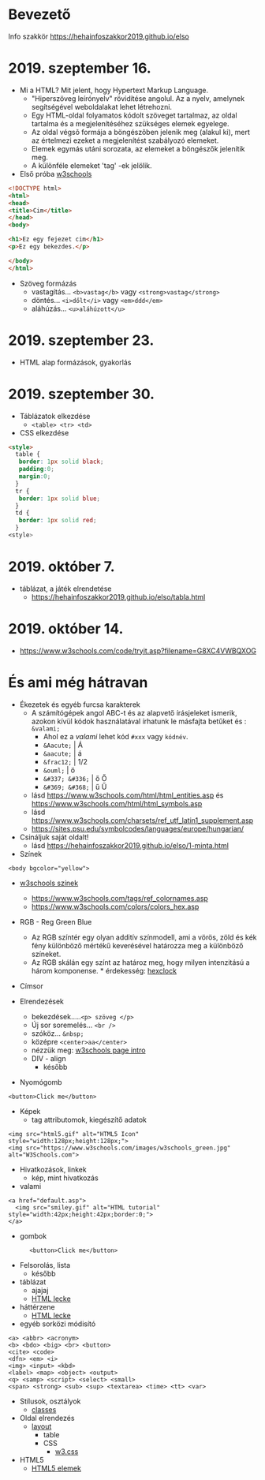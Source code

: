 # Bevezető
Info szakkör
  https://hehainfoszakkor2019.github.io/elso

# 2019. szeptember 16.
  * Mi a HTML? Mit jelent, hogy Hypertext Markup Language.
    * "Hiperszöveg leírónyelv" rövidítése angolul. Az a nyelv, amelynek segítségével weboldalakat lehet létrehozni. 
    * Egy HTML-oldal folyamatos kódolt szöveget tartalmaz, az oldal tartalma és a megjelenítéséhez szükséges elemek egyelege.
    * Az oldal végsõ formája a böngészõben jelenik meg (alakul ki), mert az értelmezi ezeket a megjelenítést szabályozó elemeket.
    * Elemek egymás utáni sorozata, az elemeket a böngészők jelenítik meg.
    * A különféle elemeket 'tag' -ek jelölik.
  * Első próba [w3schools](https://www.w3schools.com/html/tryit.asp?filename=tryhtml_default)
```html
<!DOCTYPE html>
<html>
<head>
<title>Cim</title>
</head>
<body>

<h1>Ez egy fejezet cim</h1>
<p>Ez egy bekezdes.</p>

</body>
</html>
```
  * Szöveg formázás
    * vastagítás... `<b>vastag</b>` vagy `<strong>vastag</strong>`
    * döntés... `<i>dőlt</i>` vagy `<em>ddd</em>`
    * aláhúzás... `<u>aláhúzott</u>`

# 2019. szeptember 23.
  * HTML alap formázások, gyakorlás
# 2019. szeptember 30.
  * Táblázatok elkezdése
    * `<table> <tr> <td>`
  * CSS elkezdése
```html
<style>
  table {
   border: 1px solid black;
   padding:0;
   margin:0;
  }
  tr {
   border: 1px solid blue;
  }
  td {
   border: 1px solid red;
  }
<style>
```
# 2019. október 7.
  * táblázat, a játék elrendetése
    * https://hehainfoszakkor2019.github.io/elso/tabla.html
    
# 2019. október 14.
  * https://www.w3schools.com/code/tryit.asp?filename=G8XC4VWBQXOG
# És ami még hátravan

  * Ékezetek és egyéb furcsa karakterek
    * A számítógépek angol ABC-t és az alapvető írásjeleket ismerik, azokon kívül kódok használatával írhatunk le másfajta betűket és : `&valami;`
      * Ahol ez a _valami_ lehet kód `#xxx` vagy `kódnév`.
      * `&Aacute;` | Á
      * `&aacute;` | á
      * `&frac12;` | 1/2
      * `&ouml;` | ö
      * `&#337; &#336;` | ő Ő
      * `&#369; &#368;` | ű Ű
    * lásd https://www.w3schools.com/html/html_entities.asp és  https://www.w3schools.com/html/html_symbols.asp
    * lásd https://www.w3schools.com/charsets/ref_utf_latin1_supplement.asp
    * https://sites.psu.edu/symbolcodes/languages/europe/hungarian/
  * Csináljuk saját oldalt!
    * lásd https://hehainfoszakkor2019.github.io/elso/1-minta.html
  * Színek
```
<body bgcolor="yellow">
```
   * [w3schools színek](https://www.w3schools.com/colors/default.asp)
      * https://www.w3schools.com/tags/ref_colornames.asp
      * https://www.w3schools.com/colors/colors_hex.asp
   * RGB - Reg Green Blue
      * Az RGB színtér egy olyan additív színmodell, ami a vörös, zöld és kék fény különböző mértékű keverésével határozza meg a különböző színeket.
      * Az RGB skálán egy színt az határoz meg, hogy milyen intenzitású a három komponense.
    * érdekesség: [hexclock](http://www.jacopocolo.com/hexclock/)

  * Címsor
  * Elrendezések
    * bekezdések.....`<p> szöveg </p>`
    * Új sor soremelés... `<br />`
    * szóköz... `&nbsp;`
    * középre `<center>aa</center>`
    * nézzük meg: [w3schools page intro](https://www.w3schools.com/html/html_intro.asp)
    * DIV - align
      * később
  * Nyomógomb
```
<button>Click me</button> 
```
  * Képek
    * tag attributomok, kiegészítő adatok
```
<img src="html5.gif" alt="HTML5 Icon" style="width:128px;height:128px;">
<img src="https://www.w3schools.com/images/w3schools_green.jpg" alt="W3Schools.com"> 
```
  * Hivatkozások, linkek
    * kép, mint hivatkozás
  * valami
```
<a href="default.asp">
  <img src="smiley.gif" alt="HTML tutorial" style="width:42px;height:42px;border:0;">
</a> 
```
  * gombok
```
      <button>Click me</button> 
```
  * Felsorolás, lista
    * később
  * táblázat
    * ajajaj
    * [HTML lecke](https://www.kataporta.net/tanf/leckek.php?kod=kod7)
  * háttérzene
    * [HTML lecke](https://www.kataporta.net/tanf/leckek.php?kod=kod9)
  * egyéb sorközi módisító
```  
<a> <abbr> <acronym>
<b> <bdo> <big> <br> <button>
<cite> <code>
<dfn> <em> <i>
<img> <input> <kbd>
<label> <map> <object> <output>
<q> <samp> <script> <select> <small>
<span> <strong> <sub> <sup> <textarea> <time> <tt> <var>
```
 * Stílusok, osztályok
   * [classes](https://www.w3schools.com/html/html_classes.asp)
 * Oldal elrendezés
   * [layout](https://www.w3schools.com/html/html_layout.asp)
     * table
     * CSS
       * [w3.css](https://www.w3schools.com/w3css/default.asp)
  * HTML5
    * [HTML5 elemek](https://www.w3schools.com/html/html5_new_elements.asp)
